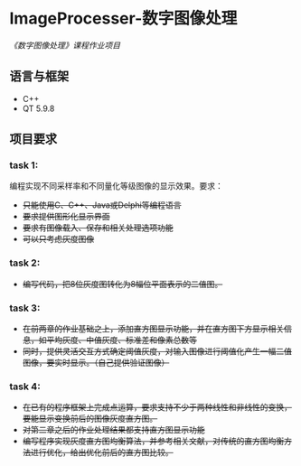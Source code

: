 # ImageProcesser-数字图像处理
*《数字图像处理》课程作业项目*
## 语言与框架
- C++
- QT 5.9.8

## 项目要求
### task 1:
编程实现不同采样率和不同量化等级图像的显示效果。要求：
- ~~只能使用C、C++、Java或Delphi等编程语言~~
- ~~要求提供图形化显示界面~~
- ~~要求有图像载入、保存和相关处理选项功能~~
- ~~可以只考虑灰度图像~~
### task 2:
- ~~编写代码，把8位灰度图转化为8幅位平面表示的二值图。~~
### task 3:
- ~~在前两章的作业基础之上，添加直方图显示功能，并在直方图下方显示相关信息，如平均灰度、中值灰度、标准差和像素总数等~~
- ~~同时，提供灵活交互方式确定阈值灰度，对输入图像进行阈值化产生一幅二值图像，要实时显示。（自己提供验证图像）~~
### task 4:
- ~~在已有的程序框架上完成点运算，要求支持不少于两种线性和非线性的变换，要能显示变换前后的图像灰度直方图。~~
- ~~对第二章之后的作业处理结果都支持直方图显示功能~~
- ~~编写程序实现灰度直方图均衡算法，并参考相关文献，对传统的直方图均衡方法进行优化，给出优化前后的直方图比较。~~





